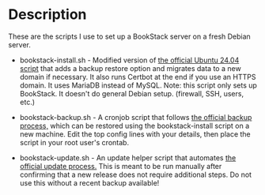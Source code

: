 # Description
These are the scripts I use to set up a BookStack server on a fresh Debian server.

- bookstack-install.sh - Modified version of [the official Ubuntu 24.04 script](https://codeberg.org/bookstack/devops/src/branch/main/scripts/installation-ubuntu-24.04.sh)
that adds a backup restore option and migrates data to a new domain if necessary.
It also runs Certbot at the end if you use an HTTPS domain. It uses MariaDB instead of MySQL.
Note: this script only sets up BookStack. It doesn't do general Debian setup. (firewall, SSH, users, etc.)

- bookstack-backup.sh - A cronjob script that follows [the official backup process,](https://www.bookstackapp.com/docs/admin/backup-restore/)
which can be restored using the bookstack-install script on a new machine.
Edit the top config lines with your details, then place the script in your root user's crontab.

- bookstack-update.sh - An update helper script that automates [the official update process.](https://www.bookstackapp.com/docs/admin/updates/)
This is meant to be run manually after confirming that a new release does not require additional steps.
Do not use this without a recent backup available!
